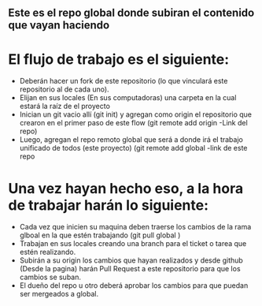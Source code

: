 
## Este es el repo global donde subiran el contenido que vayan haciendo

# El flujo de trabajo es el siguiente:
* Deberán hacer un fork de este repositorio (lo que vinculará este repositorio al de cada uno).
* Elijan en sus locales (En sus computadoras) una carpeta en la cual estará la raíz de el proyecto
* Inician un git vacio allí (git init) y agregan como origin el repositorio que crearon en el primer paso de este flow (git remote add origin -Link del repo)
* Luego, agregan el repo remoto global que será a donde irá el trabajo unificado de todos (este proyecto) (git remote add global -link de este repo

# Una vez hayan hecho eso, a la hora de trabajar harán lo siguiente:
* Cada vez que inicien su maquina deben traerse los cambios de la rama glboal en la que estén trabajando (git pull global <rama>)
* Trabajan en sus locales creando una branch para el ticket o tarea que estén realizando. 
* Subirán a su origin los cambios que hayan realizados y desde github (Desde la pagina) harán Pull Request a este repositorio para que los cambios se suban.
* El dueño del repo u otro deberá aprobar los cambios para que puedan ser mergeados a global.
